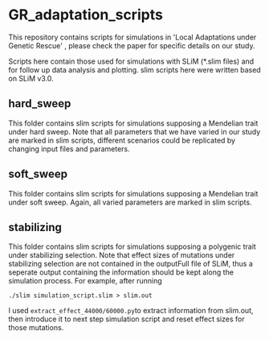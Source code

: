 # GR_adaptation_scripts

This repository contains scripts for simulations in 'Local Adaptations under Genetic Rescue' , please check the paper for specific details on our study.

Scripts here contain those used for simulations with SLiM (*.slim files) and for follow up data analysis and plotting. slim scripts here were written based on SLiM v3.0.

## hard_sweep
This folder contains slim scripts for simulations supposing a Mendelian trait under hard sweep. Note that all parameters that we have varied in our study are marked in slim scripts, different scenarios could be replicated by changing input files and parameters.

## soft_sweep
This folder contains slim scripts for simulations supposing a Mendelian trait under soft sweep. Again, all varied parameters are marked in slim scripts.

## stabilizing
This folder contains slim scripts for simulations supposing a polygenic trait under stabilizing selection. Note that effect sizes of mutations under stabilizing selection are not contained in the outputFull file of SLiM, thus a seperate output containing the information should be kept along the simulation process. For example, after running
```
./slim simulation_script.slim > slim.out 
```
I used ```extract_effect_44000/60000.py```to extract information from slim.out, then introduce it to next step simulation script and reset effect sizes for those mutations.

